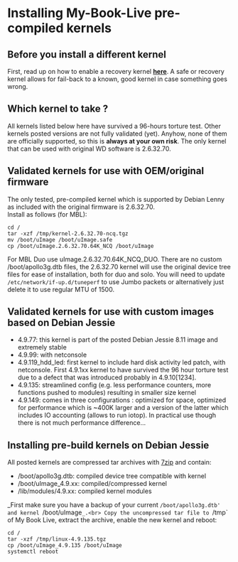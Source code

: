 # Installing My-Book-Live pre-compiled kernels

## Before you install a different kernel ##
First, read up on how to enable a recovery kernel __[here](https://github.com/ewaldc/My-Book-Live/tree/master/uboot)__. A safe or recovery kernel allows for fail-back to a known, good kernel in case something goes wrong. 

## Which kernel to take ? ##

All kernels listed below here have survived a 96-hours torture test.  Other kernels posted versions are not fully validated (yet).  Anyhow, none of them are officially supported, so this is __always at your own risk__.
The only kernel that can be used with original WD software is 2.6.32.70.

## Validated kernels for use with OEM/original firmware ##
The only tested, pre-compiled kernel which is supported by Debian Lenny as included with the original firmware is 2.6.32.70.<br>
Install as follows (for MBL):
```
cd /
tar -xzf /tmp/kernel-2.6.32.70-ncq.tgz
mv /boot/uImage /boot/uImage.safe
cp /boot/uImage.2.6.32.70.64K_NCQ /boot/uImage
```

For MBL Duo use uImage.2.6.32.70.64K_NCQ_DUO.
There are no custom /boot/apollo3g.dtb files, the 2.6.32.70 kernel will use the original device tree files for ease of installation, both for duo and solo.
You will need to update `/etc/network/if-up.d/tuneperf` to use Jumbo packets or alternatively just delete it to use regular MTU of 1500.


## Validated kernels for use with custom images based on Debian Jessie ##
* 4.9.77: this kernel is part of the posted Debian Jessie 8.11 image and extremely stable
* 4.9.99: with netconsole
* 4.9.119_hdd_led: first kernel to include hard disk activity led patch, with netconsole. First 4.9.1xx kernel to have survived the 96 hour torture test due to a defect that was introduced probably in 4.9.10[1234]. 
* 4.9.135: streamlined config (e.g. less performance counters, more functions pushed to modules) resulting in smaller size kernel
* 4.9.149: comes in three configurations : optimized for space, optimized for performance which is ~400K larger and a version of the latter which includes IO accounting (allows to run iotop).  In practical use though there is not much performance difference...

## Installing pre-build kernels on Debian Jessie ##
All posted kernels are compressed tar archives with [7zip](https://www.7-zip.org/) and contain:
* /boot/apollo3g.dtb:  compiled device tree compatible with kernel
* /boot/uImage_4.9.xx: compiled/compressed kernel
* /lib/modules/4.9.xx: compiled kernel modules

_First make sure you have a backup of your current `/boot/apollo3g.dtb' and kernel `/boot/uImage`_.<br>
Copy the uncompressed tar file to `/tmp` of My Book Live, extract the archive, enable the new kernel and reboot:<br>
```
cd /
tar -xzf /tmp/linux-4.9.135.tgz
cp /boot/uImage_4.9.135 /boot/uImage
systemctl reboot
```

